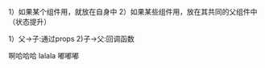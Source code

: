<!-- 状态存放 -->
1）如果某个组件用，就放在自身中
2）如果某些组件用，放在其共同的父组件中（状态提升）

<!-- 组件传值 -->
1）父->子:通过props
2)子->父:回调函数

<!-- 2022-03-02 -->
啊哈哈哈
lalala 
嘟嘟嘟